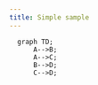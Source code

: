 ```yaml
---
title: Simple sample
---
```


```mermaid
  graph TD;
      A-->B;
      A-->C;
      B-->D;
      C-->D;
```
